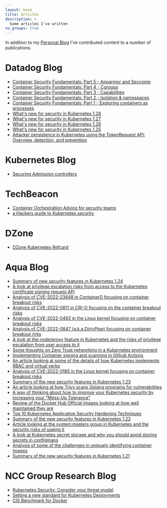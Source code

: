 ```yaml
---
layout: base
title: Articles
description: >
  Some articles I've written
no_groups: true
---
```


In addition to my <a href="https://raesene.github.io">Personal Blog</a> I've contributed content to a number of publications.

<h1>Datadog Blog </h1>

<ul>
<li><a href="https://securitylabs.datadoghq.com/articles/container-security-fundamentals-part-5/">Container Security Fundamentals: Part 5 - Apparmor and Seccomp</a></li>
<li><a href="https://securitylabs.datadoghq.com/articles/container-security-fundamentals-part-4/">Container Security Fundamentals: Part 4 - Cgroups</a></li>
<li><a href="https://securitylabs.datadoghq.com/articles/container-security-fundamentals-part-3/">Container Security Fundamentals: Part 3 - Capabilities</a></li>
<li><a href="https://securitylabs.datadoghq.com/articles/container-security-fundamentals-part-2/">Container Security Fundamentals: Part 2 - Isolation & namespaces</a></li>
<li><a href="https://securitylabs.datadoghq.com/articles/container-security-fundamentals-part-1/">Container Security Fundamentals: Part 1 - Exploring containers as processes</a></li>
<li><a href="https://securitylabs.datadoghq.com/articles/whats-new-for-security-in-kubernetes-128/">What's new for security in Kubernetes 1.28</a></li>
<li><a href="https://securitylabs.datadoghq.com/articles/whats-new-for-security-in-kubernetes-127/">What's new for security in Kubernetes 1.27</a></li>
<li><a href="https://securitylabs.datadoghq.com/articles/whats-new-for-security-in-kubernetes-126/">What's new for security in Kubernetes 1.26</a></li>
<li><a href="https://securitylabs.datadoghq.com/articles/whats-new-for-security-in-kubernetes-125/">What's new for security in Kubernetes 1.25</a></li>
<li><a href="https://securitylabs.datadoghq.com/articles/kubernetes-tokenrequest-api/">Attacker persistence in Kubernetes using the TokenRequest API: Overview, detection, and prevention</a></li>
</ul>

<h1>Kubernetes Blog</h1>

<ul>
<li><a href="https://kubernetes.io/blog/2022/01/19/secure-your-admission-controllers-and-webhooks/">Securing Admission controllers</a></li>
</ul>

<h1>TechBeacon</h1>

<ul>
<li><a href="https://techbeacon.com/security/container-orchestration-key-what-your-security-team-needs-know"> Container Orchestration Advice for security teams </a></li>
<li><a href="https://techbeacon.com/enterprise-it/hackers-guide-kubernetes-security"> a Hackers guide to Kubernetes security</a></li>
</ul>

<h1>DZone</h1>
<ul>
<li><a href="https://cdn2.hubspot.net/hubfs/1665891/Assets/Aqua_DZone_Refcard275_KubernetesSecurity.pdf"> DZone Kubernetes Refcard</a></li>
</ul>


<h1>Aqua Blog</h1>

<ul>
<li><a href="https://blog.aquasec.com/kubernetes-1.24">Summary of new security features in Kubernetes 1.24</a></li>
<li><a href="https://blog.aquasec.com/kubernetes-rbac-privilige-escalation">A look at privilege escalation risks from access to the Kubernetes certificate signing request API</a></li>
<li><a href="https://blog.aquasec.com/cve-2022-23648-containerd-cri-plugin">Analysis of CVE-2022-23648 in ContainerD focusing on container breakout risks</a></li>
<li><a href="https://blog.aquasec.com/cve-2022-0811-cri-o-vulnerability">Analysis of CVE-2022-0811 in CRI-O focusing on the container breakout risks</a></li>
<li><a href="https://blog.aquasec.com/new-linux-kernel-vulnerability-escaping-containers-by-abusing-cgroups">Analysis of CVE-2022-0492 in the Linux kernel focusing on container breakout risks</a></li>
<li><a href="https://blog.aquasec.com/cve-2022-0847-dirty-pipe-linux-vulnerability">Analysis of CVE-2022-0847 (a.k.a DirtyPipe) focusing on container breakout rirks</a></li>
<li><a href="https://blog.aquasec.com/privilege-escalation-kubernetes-rbac">A look at the node/proxy feature in Kubernetes and the risks of privilege escalation from user access to it</a></li>
<li><a href="https://blog.aquasec.com/zero-trust-kubernetes">Some thoughts on Zero Trust networking in a Kubernetes environment</a></li>
<li><a href="https://blog.aquasec.com/trivy-github-actions-security-cicd-pipeline">Implementing Container signing and scanning in Github Actions</a></li>
<li><a href="https://blog.aquasec.com/kubernetes-verbs">An article looking at some of the details of how Kubernetes implements RBAC and virtual verbs</a></li>
<li><a href="https://blog.aquasec.com/cve-2022-0185-linux-kernel-container-escape-in-kubernetes">Analysis of CVE-2022-0185 in the Linux kernel focusing on container breakout risks</a></li>
<li><a href="https://blog.aquasec.com/kubernetes-version-1.23-security-features">Summary of the new security features in Kubernetes 1.23</a></li>
<li><a href="https://blog.aquasec.com/trivy-golang-scanning">An article looking at how Trivy scans Golang programs for vulnerabilities</a></li>
<li><a href="https://blog.aquasec.com/kubernetes-security-priorities">A way of thinking about how to improve your Kubernetes security by increasing your "Mess-Up Tolerance"</a></li>
<li><a href="https://blog.aquasec.com/docker-official-images">Review of the Docker Hub Official Images looking at how well maintained they are</a></li>
<li><a href="https://blog.aquasec.com/kubernetes-hardening-techniques">Top 10 Kubernetes Application Security Hardening Techniques</a></li>
<li><a href="https://blog.aquasec.com/kubernetes-version-1.22-security-features">Summary of the new security features in Kubernetes 1.22</a></li>
<li><a href="https://blog.aquasec.com/kubernetes-authorization">Article looking at the system:masters group in Kubernetes and the security risks of useing it</a></li>
<li><a href="https://blog.aquasec.com/kubernetes-configmap-secrets">A look at Kubernetes secret storage and why you should avoid storing secrets in configmaps</a></li>
<li><a href="https://blog.aquasec.com/docker-image-tags">Analysis of some of the challenges in uniquely identifying container images</a></li>
<li><a href="https://blog.aquasec.com/kubernetes-version-1.21-features">Summary of the new security features in Kubernetes 1.21</a></li>
</ul>

<h1>NCC Group Research Blog</h1>
<ul>
<li><a href="https://research.nccgroup.com/2017/11/23/kubernetes-security-consider-your-threat-model/"> Kubernetes Security: Consider your threat model</a></li>
<li><a href="https://research.nccgroup.com/2017/05/16/setting-a-new-standard-for-kubernetes-deployments/">Setting a new standard for Kubernetes Deployments</a></li>
<li><a href="https://research.nccgroup.com/2016/08/22/the-cis-security-standard-for-docker-available-now/">CIS Benchmark for Docker</a></li>
</ul>